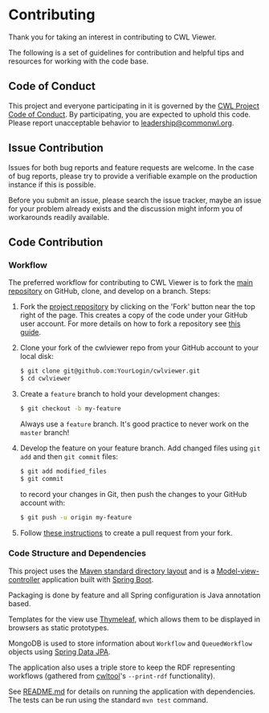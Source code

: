 # Contributing
Thank you for taking an interest in contributing to CWL Viewer.

The following is a set of guidelines for contribution and helpful 
tips and resources for working with the code base.

## Code of Conduct
This project and everyone participating in it is governed by 
the [CWL Project Code of Conduct](https://github.com/common-workflow-language/common-workflow-language/blob/master/CODE_OF_CONDUCT.md). 
By participating, you are expected to uphold this code. 
Please report unacceptable behavior to 
[leadership@commonwl.org](mailto:leadership@commonwl.org).

## Issue Contribution
Issues for both bug reports and feature requests are welcome. In 
the case of bug reports, please try to provide a verifiable example 
on the production instance if this is possible.

Before you submit an issue, please search the issue tracker, maybe 
an issue for your problem already exists and the discussion might 
inform you of workarounds readily available.

## Code Contribution

### Workflow
The preferred workflow for contributing to CWL Viewer is to fork the
[main repository](https://github.com/common-workflow-language/cwlviewer) on
GitHub, clone, and develop on a branch. Steps:

1. Fork the [project repository](https://github.com/common-workflow-language/cwlviewer)
   by clicking on the 'Fork' button near the top right of the page. This creates
   a copy of the code under your GitHub user account. For more details on
   how to fork a repository see [this guide](https://help.github.com/articles/fork-a-repo/).

2. Clone your fork of the cwlviewer repo from your GitHub account to your local disk:

   ```bash
   $ git clone git@github.com:YourLogin/cwlviewer.git
   $ cd cwlviewer
   ```

3. Create a ``feature`` branch to hold your development changes:

   ```bash
   $ git checkout -b my-feature
   ```

   Always use a ``feature`` branch. It's good practice to never work on the ``master`` branch!

4. Develop the feature on your feature branch. Add changed files using ``git add`` and then ``git commit`` files:

   ```bash
   $ git add modified_files
   $ git commit
   ```

   to record your changes in Git, then push the changes to your GitHub account with:

   ```bash
   $ git push -u origin my-feature
   ```

5. Follow [these instructions](https://help.github.com/articles/creating-a-pull-request-from-a-fork)
to create a pull request from your fork.

### Code Structure and Dependencies
This project uses the [Maven standard directory layout](https://maven.apache.org/guides/introduction/introduction-to-the-standard-directory-layout.html) 
and is a [Model-view-controller](https://en.wikipedia.org/wiki/Model%E2%80%93view%E2%80%93controller) 
application built with [Spring Boot](https://projects.spring.io/spring-boot/).

Packaging is done by feature and all Spring configuration is 
Java annotation based.

Templates for the view use [Thymeleaf](http://www.thymeleaf.org/), 
which allows them to be displayed in browsers as static prototypes.

MongoDB is used to store information about `Workflow` and `QueuedWorkflow` 
objects using [Spring Data JPA](https://docs.spring.io/spring-data/mongodb/docs/current/reference/html/).

The application also uses a triple store to keep the RDF representing 
workflows (gathered from [cwltool](https://github.com/common-workflow-language/cwltool)'s 
`--print-rdf` functionality).

See [README.md](README.md) for details on running the application with dependencies.
The tests can be run using the standard `mvn test` command.

